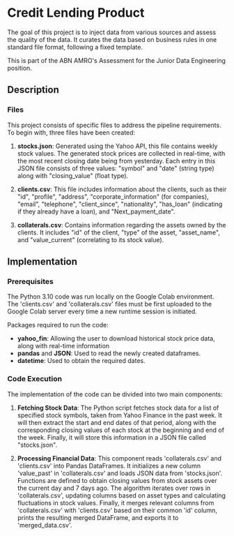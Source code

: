 
# Credit Lending Product

The goal of this project is to inject data from various sources and assess the quality of the data. It curates the data based on business rules in one standard file format, following a fixed template. 

This is part of the ABN AMRO's Assessment for the Junior Data Engineering position.

## Description

### Files

This project consists of specific files to address the pipeline requirements. To begin with, three files have been created:

1. **stocks.json**: Generated using the Yahoo API, this file contains weekly stock values. The generated stock prices are collected in real-time, with the most recent closing date being from yesterday. Each entry in this JSON file consists of three values: "symbol" and "date" (string type) along with "closing_value" (float type).

2. **clients.csv**: This file includes information about the clients, such as their "id", "profile", "address", "corporate_information" (for companies), "email", "telephone", "client_since", "nationality", "has_loan" (indicating if they already have a loan), and "Next_payment_date".

3. **collaterals.csv**: Contains information regarding the assets owned by the clients. It includes "id" of the client, "type" of the asset, "asset_name", and "value_current" (correlating to its stock value).

## Implementation

### Prerequisites

The Python 3.10 code was run locally on the Google Colab environment. The 'clients.csv' and 'collaterals.csv' files must be first uploaded to the Google Colab server every time a new runtime session is initiated.

Packages required to run the code:
- **yahoo_fin**: Allowing the user to download historical stock price data, along with real-time information
- **pandas** and **JSON**: Used to read the newly created dataframes.
- **datetime**: Used to obtain the required dates.

### Code Execution

The implementation of the code can be divided into two main components:

1. **Fetching Stock Data**: The  Python script fetches stock data for a list of specified stock symbols, taken from Yahoo Finance in the past week. It will then extract the start and end dates of that period, along with the corresponding closing values of each stock at the beginning and end of the week. Finally, it will store this information in a JSON file called "stocks.json".

2. **Processing Financial Data**: This component reads 'collaterals.csv' and 'clients.csv' into Pandas DataFrames. It initializes a new column 'value_past' in 'collaterals.csv' and loads JSON data from 'stocks.json'. Functions are defined to obtain closing values from stock assets over the current day and 7 days ago. The algorithm iterates over rows in 'collaterals.csv', updating columns based on asset types and calculating fluctuations in stock values. Finally, it merges relevant columns from 'collaterals.csv' with 'clients.csv' based on their common 'id' column, prints the resulting merged DataFrame, and exports it to 'merged_data.csv'.

